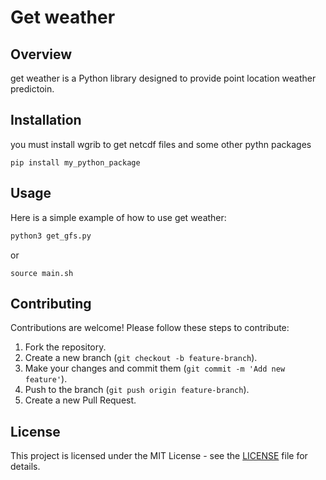# Get weather

## Overview
get weather is a Python library designed to provide point location weather predictoin.

## Installation
you must install wgrib to get netcdf files and some other pythn packages 

```
pip install my_python_package
```

## Usage
Here is a simple example of how to use get weather:

```python
python3 get_gfs.py
```

or 

```shell
source main.sh
```

## Contributing
Contributions are welcome! Please follow these steps to contribute:

1. Fork the repository.
2. Create a new branch (`git checkout -b feature-branch`).
3. Make your changes and commit them (`git commit -m 'Add new feature'`).
4. Push to the branch (`git push origin feature-branch`).
5. Create a new Pull Request.

## License
This project is licensed under the MIT License - see the [LICENSE](LICENSE) file for details.
